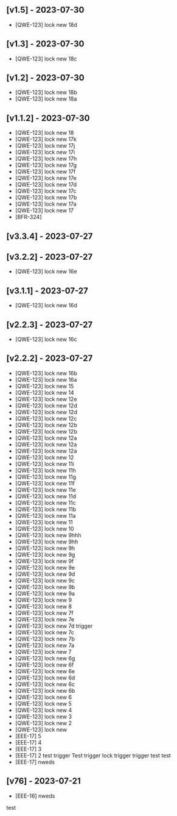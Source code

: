 ## [v1.5] - 2023-07-30

- [QWE-123] lock new 18d

## [v1.3] - 2023-07-30

- [QWE-123] lock new 18c

## [v1.2] - 2023-07-30

- [QWE-123] lock new 18b
- [QWE-123] lock new 18a

## [v1.1.2] - 2023-07-30

- [QWE-123] lock new 18
- [QWE-123] lock new 17k
- [QWE-123] lock new 17j
- [QWE-123] lock new 17i
- [QWE-123] lock new 17h
- [QWE-123] lock new 17g
- [QWE-123] lock new 17f
- [QWE-123] lock new 17e
- [QWE-123] lock new 17d
- [QWE-123] lock new 17c
- [QWE-123] lock new 17b
- [QWE-123] lock new 17a
- [QWE-123] lock new 17
- [BFR-324]

## [v3.3.4] - 2023-07-27

## [v3.2.2] - 2023-07-27

- [QWE-123] lock new 16e

## [v3.1.1] - 2023-07-27

- [QWE-123] lock new 16d

## [v2.2.3] - 2023-07-27

- [QWE-123] lock new 16c

## [v2.2.2] - 2023-07-27

- [QWE-123] lock new 16b
- [QWE-123] lock new 16a
- [QWE-123] lock new 15
- [QWE-123] lock new 14
- [QWE-123] lock new 12e
- [QWE-123] lock new 12d
- [QWE-123] lock new 12d
- [QWE-123] lock new 12c
- [QWE-123] lock new 12b
- [QWE-123] lock new 12b
- [QWE-123] lock new 12a
- [QWE-123] lock new 12a
- [QWE-123] lock new 12a
- [QWE-123] lock new 12
- [QWE-123] lock new 11i
- [QWE-123] lock new 11h
- [QWE-123] lock new 11g
- [QWE-123] lock new 11f
- [QWE-123] lock new 11e
- [QWE-123] lock new 11d
- [QWE-123] lock new 11c
- [QWE-123] lock new 11b
- [QWE-123] lock new 11a
- [QWE-123] lock new 11
- [QWE-123] lock new 10
- [QWE-123] lock new 9hhh
- [QWE-123] lock new 9hh
- [QWE-123] lock new 9h
- [QWE-123] lock new 9g
- [QWE-123] lock new 9f
- [QWE-123] lock new 9e
- [QWE-123] lock new 9d
- [QWE-123] lock new 9c
- [QWE-123] lock new 9b
- [QWE-123] lock new 9a
- [QWE-123] lock new 9
- [QWE-123] lock new 8
- [QWE-123] lock new 7f
- [QWE-123] lock new 7e
- [QWE-123] lock new 7d trigger
- [QWE-123] lock new 7c
- [QWE-123] lock new 7b
- [QWE-123] lock new 7a
- [QWE-123] lock new 7
- [QWE-123] lock new 6g
- [QWE-123] lock new 6f
- [QWE-123] lock new 6e
- [QWE-123] lock new 6d
- [QWE-123] lock new 6c
- [QWE-123] lock new 6b
- [QWE-123] lock new 6
- [QWE-123] lock new 5
- [QWE-123] lock new 4
- [QWE-123] lock new 3
- [QWE-123] lock new 2
- [QWE-123] lock new
- [EEE-17] 5
- [EEE-17] 4
- [EEE-17] 3
- [EEE-17] 2 test trigger Test trigger lock trigger trigger test test
- [EEE-17] nweds

## [v76] - 2023-07-21

- [EEE-16] nweds

test
